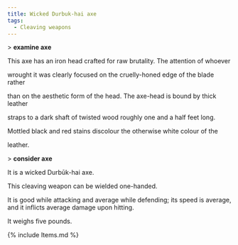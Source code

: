 ```yaml
---
title: Wicked Durbuk-hai axe
tags:
  - Cleaving weapons
---
```

\> **examine axe**

This axe has an iron head crafted for raw brutality. The attention of
whoever

wrought it was clearly focused on the cruelly-honed edge of the blade
rather

than on the aesthetic form of the head. The axe-head is bound by thick
leather

straps to a dark shaft of twisted wood roughly one and a half feet long.

Mottled black and red stains discolour the otherwise white colour of the

leather.

\> **consider axe**

It is a wicked Durbūk-hai axe.

This cleaving weapon can be wielded one-handed.

It is good while attacking and average while defending; its speed is
average, and it inflicts average damage upon hitting.

It weighs five pounds.

{% include Items.md %}
